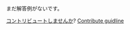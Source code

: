 
まだ解答例がないです。

[コントリビュートしませんか](https://github.com/BFEdev/BFE.dev-solutions/blob/main/problem/find-corresponding-node-in-two-identical-DOM-tree_ja.md)?  [Contribute guidline](https://github.com/BFEdev/BFE.dev-solutions#how-to-contribute)
